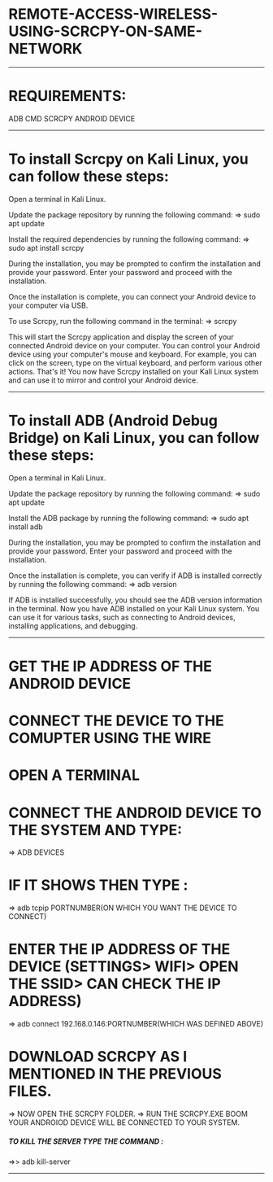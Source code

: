 # REMOTE-ACCESS-WIRELESS-USING-SCRCPY-ON-SAME-NETWORK
___________________________________________________________________________________________________________________________________________________________________________________________________________________
# REQUIREMENTS:
ADB 
CMD
SCRCPY
ANDROID DEVICE 
___________________________________________________________________________________________________________________________________________________________________________________________________________________

# To install Scrcpy on Kali Linux, you can follow these steps:

Open a terminal in Kali Linux.

Update the package repository by running the following command:
=>  sudo apt update


Install the required dependencies by running the following command:
=>  sudo apt install scrcpy


During the installation, you may be prompted to confirm the installation and provide your password. Enter your password and proceed with the installation.

Once the installation is complete, you can connect your Android device to your computer via USB.

To use Scrcpy, run the following command in the terminal:
=>  scrcpy


This will start the Scrcpy application and display the screen of your connected Android device on your computer.
You can control your Android device using your computer's mouse and keyboard. For example, you can click on the screen, type on the virtual keyboard, and perform various other actions.
That's it! You now have Scrcpy installed on your Kali Linux system and can use it to mirror and control your Android device.
___________________________________________________________________________________________________________________________________________________________________________________________________________________
# To install ADB (Android Debug Bridge) on Kali Linux, you can follow these steps:

Open a terminal in Kali Linux.

Update the package repository by running the following command:
=>  sudo apt update


Install the ADB package by running the following command:
=>  sudo apt install adb

During the installation, you may be prompted to confirm the installation and provide your password. Enter your password and proceed with the installation.

Once the installation is complete, you can verify if ADB is installed correctly by running the following command:
=>  adb version

If ADB is installed successfully, you should see the ADB version information in the terminal.
Now you have ADB installed on your Kali Linux system. You can use it for various tasks, such as connecting to Android devices, installing applications, and debugging.
___________________________________________________________________________________________________________________________________________________________________________________________________________________
# GET THE IP ADDRESS OF THE ANDROID DEVICE 

# CONNECT THE DEVICE TO THE COMUPTER USING THE WIRE

# OPEN A TERMINAL 

# CONNECT THE ANDROID DEVICE TO THE SYSTEM AND TYPE:
=>  ADB DEVICES

# IF IT SHOWS THEN TYPE :
=>  adb tcpip PORTNUMBER(ON WHICH YOU WANT THE DEVICE TO CONNECT)

# ENTER THE IP ADDRESS OF THE DEVICE (SETTINGS> WIFI> OPEN THE SSID> CAN CHECK THE IP ADDRESS)
=>  adb connect 192.168.0.146:PORTNUMBER(WHICH WAS DEFINED ABOVE)

# DOWNLOAD SCRCPY AS I MENTIONED IN THE PREVIOUS FILES.
=>  NOW OPEN THE SCRCPY FOLDER.
=>  RUN THE SCRCPY.EXE 
BOOM YOUR ANDROIOD DEVICE WILL BE CONNECTED TO YOUR SYSTEM. 

##### TO KILL THE SERVER TYPE THE COMMAND :
=>>  adb kill-server
___________________________________________________________________________________________________________________________________________________________________________________________________________________

